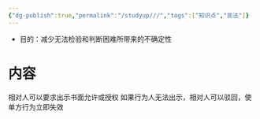 ```yaml
---
{"dg-publish":true,"permalink":"/studyup///","tags":["知识点","民法"]}
---
```


- 目的：减少无法检验和判断困难所带来的不确定性
# 内容
相对人可以要求出示书面允许或授权
如果行为人无法出示，相对人可以驳回，使单方行为立即失效